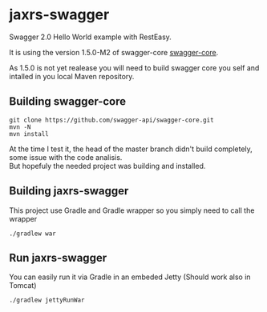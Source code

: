 # jaxrs-swagger
Swagger 2.0 Hello World example with RestEasy.

It is using the version 1.5.0-M2 of swagger-core [swagger-core](https://github.com/swagger-api/swagger-core).

As 1.5.0 is not yet realease you will need to build swagger core you self and intalled in you local Maven repository.

## Building swagger-core
```
git clone https://github.com/swagger-api/swagger-core.git
mvn -N
mvn install
```

At the time I test it, the head of the master branch didn't build completely, some issue with the code analisis.  
But hopefuly the needed project was building and installed.

## Building jaxrs-swagger
This project use Gradle and Gradle wrapper so you simply need to call the wrapper
```
./gradlew war
```

## Run jaxrs-swagger
You can easily run it via Gradle in an embeded Jetty (Should work also in  Tomcat)
```
./gradlew jettyRunWar
```
